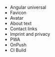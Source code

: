 * Angular universal
* Favicon
* Avatar 
* About text
* Contact links
* Imprint and privacy
* PWA
* OnPush
* CI Build